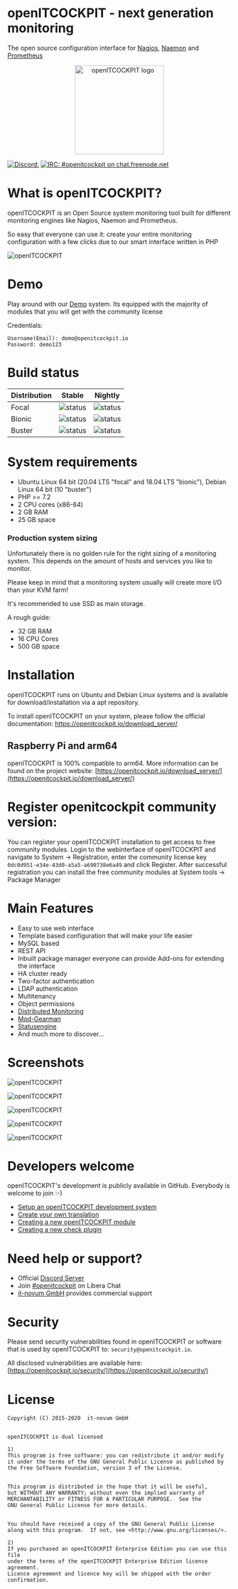 # openITCOCKPIT - next generation monitoring

The open source configuration interface for [Nagios](https://www.nagios.org/), [Naemon](http://www.naemon.org/) and [Prometheus](https://prometheus.io/)

<center>
<img src="https://openitcockpit.io/img/openitcockpit_logo_webseite_weisse_kacheln_nur_logo.svg" alt="openITCOCKPIT logo" width="auto" height="200">
</center>

[![Discord: ](https://img.shields.io/badge/Discord-Discord.svg?label=&logo=discord&logoColor=ffffff&color=7389D8&labelColor=6A7EC2)](https://discord.gg/G8KhxKuQ9G)
[![IRC: #openitcockpit on chat.freenode.net](https://img.shields.io/badge/%23openitcockpit-Libera.Chat-blue.svg)](https://web.libera.chat/#openitcockpit)


# What is openITCOCKPIT?
openITCOCKPIT is an Open Source system monitoring tool built for different monitoring engines like Nagios, Naemon and Prometheus.

So easy that everyone can use it: create your entire monitoring configuration with a few clicks due to our smart interface written in PHP

![openITCOCKPIT](screenshots/dashboard_v4.png?raw=true "openITCOCKPIT")

# Demo
Play around with our [Demo](https://demo.openitcockpit.io/) system. Its equipped with the majority of modules that you will get with the community license

Credentials:
````
Username(Email): demo@openitcockpit.io
Password: demo123
````

# Build status

| Distribution | Stable                                                                                                      | Nightly                                                                                                      |
|--------------|-------------------------------------------------------------------------------------------------------------|--------------------------------------------------------------------------------------------------------------|
| Focal       | ![status](https://drone.openitcockpit.io/buildStatus/icon?job=openitcockpit-packages%2Fstable&style=flat-square)  | ![status](https://drone.openitcockpit.io/buildStatus/icon?job=openitcockpit-packages%2Fnightly&style=flat-square)  |
| Bionic       | ![status](https://drone.openitcockpit.io/buildStatus/icon?job=openitcockpit-packages%2Fstable&style=flat-square)  | ![status](https://drone.openitcockpit.io/buildStatus/icon?job=openitcockpit-packages%2Fnightly&style=flat-square)  |
| Buster      | ![status](https://drone.openitcockpit.io/buildStatus/icon?job=openitcockpit-packages%2Fstable&style=flat-square) | ![status](https://drone.openitcockpit.io/buildStatus/icon?job=openitcockpit-packages%2Fnightly&style=flat-square) |


# System requirements
* Ubuntu Linux 64 bit (20.04 LTS "focal" and 18.04 LTS "bionic"), Debian Linux 64 bit (10 "buster")
* PHP >= 7.2
* 2 CPU cores (x86-64)
* 2 GB RAM
* 25 GB space

### Production system sizing
Unfortunately there is no golden rule for the right sizing of a monitoring system. This depends on the amount of hosts and services you like to monitor.

Please keep in mind that a monitoring system usually will create more I/O than your KVM farm!

It's recommended to use SSD as main storage.

A rough guide:
* 32 GB RAM
* 16 CPU Cores
* 500 GB space

# Installation
openITCOCKPIT runs on Ubuntu and Debian Linux systems and is available for download/installation via a apt repository.

To install openITCOCKPIT on your system, please follow the official documentation: https://openitcockpit.io/download_server/

## Raspberry Pi and arm64
openITCOCKPIT is 100% compatible to arm64. More information can be found on the project website: [https://openitcockpit.io/download_server/](https://openitcockpit.io/download_server/)

# Register openitcockpit community version:

You can register your openITCOCKPIT installation to get access to free community modules.
Login to the webinterface of openITCOCKPIT and navigate to System -> Registration,
enter the community license key `0dc0d951-e34e-43d0-a5a5-a690738e6a49` and click Register.
After successful registration you can install the free community modules at System tools -> Package Manager

# Main Features
* Easy to use web interface
* Template based configuration that will make your life easier
* MySQL based
* REST API
* Inbuilt package manager everyone can provide Add-ons for extending the interface
* HA cluster ready
* Two-factor authentication
* LDAP authentication
* Multitenancy
* Object permissions
* [Distributed Monitoring](http://www.it-novum.com/blog/distributed-monitoring-mit-openitcockpit-phpnsta/)
* [Mod-Gearman](http://mod-gearman.org/)
* [Statusengine](http://statusengine.org/)
* And much more to discover...

# Screenshots

![openITCOCKPIT](screenshots/timeline.png?raw=true "Timeline")

![openITCOCKPIT](screenshots/mapmodule.png?raw=true "Maps")

![openITCOCKPIT](screenshots/event_correlation.png?raw=true "Event correlation")

![openITCOCKPIT](screenshots/downtime_report.png?raw=true "Downtime report")

![openITCOCKPIT](screenshots/current_state_report.png?raw=true "Current state report")


# Developers welcome
openITCOCKPIT's development is publicly available in GitHub. Everybody is welcome to join :-)

- [Setup an openITCOCKPIT development system](https://docs.it-novum.com/display/ODE/Creating+a+openITCOCKPIT+Development+System)
- [Create your own translation](https://docs.it-novum.com/display/ODE/Create+your+own+openITCOCKPIT+translation)
- [Creating a new openITCOCKPIT module](https://docs.it-novum.com/display/ODE/Creating+a+new+openITCOCKPIT+Module)
- [Creating a new check plugin](https://docs.it-novum.com/display/ODE/Creating+a+new+openITCOCKPIT+check+plugin)

# Need help or support?
* Official [Discord Server](https://discord.gg/G8KhxKuQ9G)
* Join [#openitcockpit](https://web.libera.chat/#openitcockpit) on Libera Chat
* [it-novum GmbH](https://it-services.it-novum.com/support-2/) provides commercial support

# Security
Please send security vulnerabilities found in openITCOCKPIT or software that is used by openITCOCKPIT to: `security@openitcockpit.io`.

All disclosed vulnerabilities are available here: [https://openitcockpit.io/security/](https://openitcockpit.io/security/)

# License
```
Copyright (C) 2015-2020  it-novum GmbH


openITCOCKPIT is dual licensed

1)
This program is free software: you can redistribute it and/or modify
it under the terms of the GNU General Public License as published by
the Free Software Foundation, version 3 of the License.


This program is distributed in the hope that it will be useful,
but WITHOUT ANY WARRANTY; without even the implied warranty of
MERCHANTABILITY or FITNESS FOR A PARTICULAR PURPOSE.  See the
GNU General Public License for more details.


You should have received a copy of the GNU General Public License
along with this program.  If not, see <http://www.gnu.org/licenses/>.

2)
If you purchased an openITCOCKPIT Enterprise Edition you can use this file
under the terms of the openITCOCKPIT Enterprise Edition licence agreement.
Licence agreement and licence key will be shipped with the order
confirmation.
```
